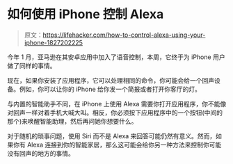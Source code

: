 # 如何使用 iPhone 控制 Alexa

> 原文：<https://lifehacker.com/how-to-control-alexa-using-your-iphone-1827202225>

今年 1 月，亚马逊在其安卓应用中加入了语音控制，本周，它终于为 iPhone 用户做了同样的事情。



现在，如果你安装了应用程序，它可以处理相同的命令，你可能会给一个回声设备。例如，你可以让你的 iPhone 给你发一个简报或者打开你客厅的灯。

与内置的智能助手不同，在 iPhone 上使用 Alexa 需要你打开应用程序，你不能像对回声一样对着手机大喊大叫。相反，你必须按下应用程序中的一个按钮(中间的那个)来唤醒智能助理，然后再问她你想要什么。

对于随机的琐事问题，使用 Siri 而不是 Alexa 来回答可能仍然有意义。然而，如果你有 Alexa 连接到你的智能家居，那么这可能会给你另一种方法来控制你可能没有回声的地方的事情。